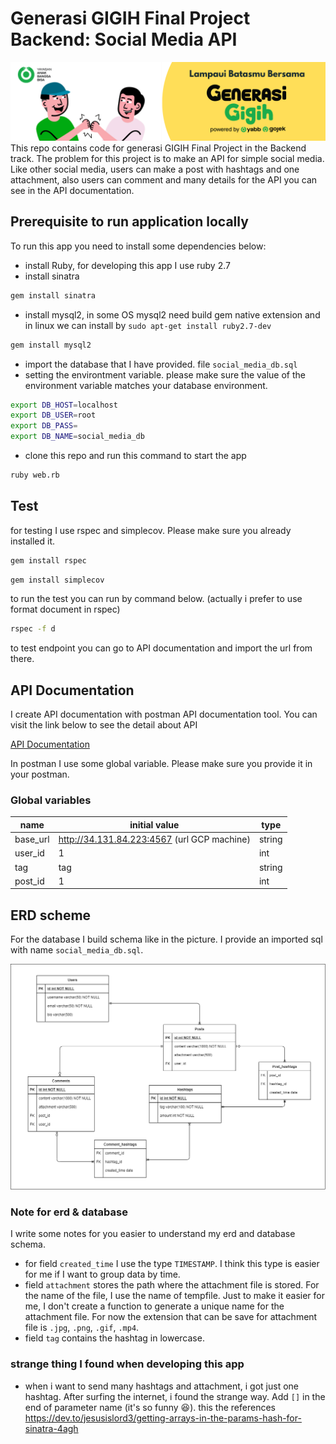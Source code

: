 # Generasi GIGIH Final Project Backend: Social Media API

![](https://github.com/nardiyansah/Generasi-GIGIH-Final-Project/blob/main/generasi%20gigih.png)
This repo contains code for generasi GIGIH Final Project in the Backend track. The problem for this project is to make an API for simple social media. Like other social media, users can make a post with hashtags and one attachment, also users can comment and many details for the API you can see in the API documentation.

## Prerequisite to run application locally

To run this app you need to install some dependencies below:
* install Ruby, for developing this app I use ruby 2.7
* install sinatra
```sh
gem install sinatra
```
* install mysql2, in some OS mysql2 need build gem native extension and in linux we can install by `sudo apt-get install ruby2.7-dev`
```sh
gem install mysql2
```
* import the database that I have provided. file `social_media_db.sql`
* setting the environtment variable. please make sure the value of the environment variable matches your database environment.
```sh
export DB_HOST=localhost
export DB_USER=root
export DB_PASS=
export DB_NAME=social_media_db
```
* clone this repo and run this command to start the app
```sh
ruby web.rb
```

## Test

for testing I use rspec and simplecov. Please make sure you already installed it.
```sh
gem install rspec
```
```sh
gem install simplecov
```
to run the test you can run by command below. (actually i prefer to use format document in rspec)
```sh
rspec -f d
```
to test endpoint you can go to API documentation and import the url from there.

## API Documentation

I create API documentation with postman API documentation tool. You can visit the link below to see the detail about API

[API Documentation](https://documenter.getpostman.com/view/12017937/Tzz7QdnQ)

In postman I use some global variable. Please make sure you provide it in your postman.

### Global variables

name | initial value | type
---- | ------------- | ----
base_url | http://34.131.84.223:4567 (url GCP machine) | string
user_id | 1 | int
tag | tag | string
post_id | 1 | int

## ERD scheme

For the database I build schema like in the picture. I provide an imported sql with name `social_media_db.sql`.

![](https://github.com/nardiyansah/Generasi-GIGIH-Final-Project/blob/main/social%20media.png)

### Note for erd & database

I write some notes for you easier to understand my erd and database schema.
* for field `created_time` I use the type `TIMESTAMP`. I think this type is easier for me if I want to group data by time.
* field `attachment` stores the path where the attachment file is stored. For the name of the file, I use the name of tempfile. Just to make it easier for me, I don't create a function to generate a unique name for the attachment file. For now the extension that can be save for attachment file is `.jpg`, `.png`, `.gif`, `.mp4`.
* field `tag` contains the hashtag in lowercase.

### strange thing I found when developing this app

* when i want to send many hashtags and attachment, i got just one hashtag. After surfing the internet, i found the strange way. Add `[]` in the end of parameter name (it's so funny 😆). this the references https://dev.to/jesusislord3/getting-arrays-in-the-params-hash-for-sinatra-4agh
